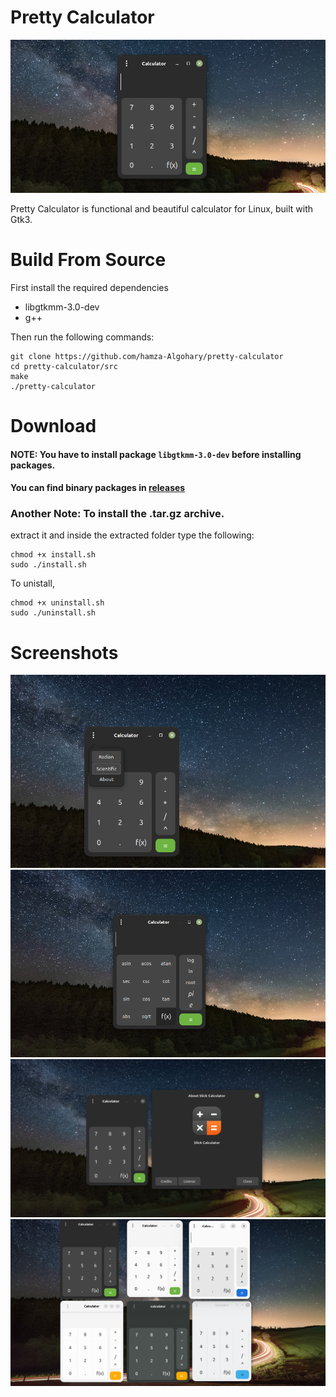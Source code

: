 # Pretty Calculator
![screenshot](pretty-calc2.png)

Pretty Calculator is functional and beautiful calculator for Linux, built with Gtk3.
# Build From Source
First install the required dependencies
- libgtkmm-3.0-dev
- g++

Then run the following commands:
```
git clone https://github.com/hamza-Algohary/pretty-calculator
cd pretty-calculator/src
make
./pretty-calculator
```

# Download
#### NOTE: You have to install package `libgtkmm-3.0-dev` before installing packages.
#### You can find binary packages in [releases](https://github.com/hamza-Algohary/pretty-calculator/releases/tag/v1.0)

### Another Note: To install the .tar.gz archive.
extract it and inside the extracted folder type the following:
```
chmod +x install.sh
sudo ./install.sh
```
To unistall,
```
chmod +x uninstall.sh
sudo ./uninstall.sh
```
# Screenshots

![screenshot](pretty-calc5.png)
![screenshot](pretty-calc6.png)
![screenshot](pretty-calc7.png)
![screenshot](pretty-calc4.png)
